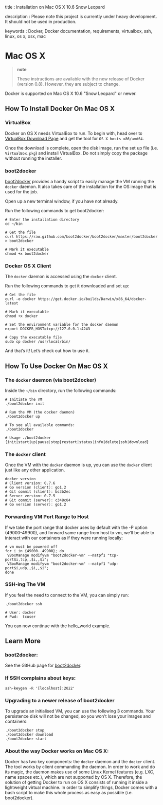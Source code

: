 title
:   Installation on Mac OS X 10.6 Snow Leopard

description
:   Please note this project is currently under heavy development. It
    should not be used in production.

keywords
:   Docker, Docker documentation, requirements, virtualbox, ssh, linux,
    os x, osx, mac

# Mac OS X

> **note**
>
> These instructions are available with the new release of Docker
> (version 0.8). However, they are subject to change.

Docker is supported on Mac OS X 10.6 "Snow Leopard" or newer.

## How To Install Docker On Mac OS X

### VirtualBox

Docker on OS X needs VirtualBox to run. To begin with, head over to
[VirtualBox Download Page][] and get the tool for
`OS X hosts x86/amd64`.

Once the download is complete, open the disk image, run the set up file
(i.e. `VirtualBox.pkg`) and install VirtualBox. Do not simply copy the
package without running the installer.

### boot2docker

[boot2docker][] provides a handy script to easily manage the VM running
the `docker` daemon. It also takes care of the installation for the OS
image that is used for the job.

Open up a new terminal window, if you have not already.

Run the following commands to get boot2docker:

~~~~ {.sourceCode .bash}
# Enter the installation directory
cd ~/bin

# Get the file
curl https://raw.github.com/boot2docker/boot2docker/master/boot2docker > boot2docker

# Mark it executable
chmod +x boot2docker
~~~~

### Docker OS X Client

The `docker` daemon is accessed using the `docker` client.

Run the following commands to get it downloaded and set up:

~~~~ {.sourceCode .bash}
# Get the file
curl -o docker https://get.docker.io/builds/Darwin/x86_64/docker-latest

# Mark it executable
chmod +x docker

# Set the environment variable for the docker daemon
export DOCKER_HOST=tcp://127.0.0.1:4243

# Copy the executable file
sudo cp docker /usr/local/bin/
~~~~

And that’s it! Let’s check out how to use it.

## How To Use Docker On Mac OS X

### The `docker` daemon (via boot2docker)

Inside the `~/bin` directory, run the following commands:

~~~~ {.sourceCode .bash}
# Initiate the VM
./boot2docker init

# Run the VM (the docker daemon)
./boot2docker up

# To see all available commands:
./boot2docker

# Usage ./boot2docker {init|start|up|pause|stop|restart|status|info|delete|ssh|download}
~~~~

### The `docker` client

Once the VM with the `docker` daemon is up, you can use the `docker`
client just like any other application.

~~~~ {.sourceCode .bash}
docker version
# Client version: 0.7.6
# Go version (client): go1.2
# Git commit (client): bc3b2ec
# Server version: 0.7.5
# Git commit (server): c348c04
# Go version (server): go1.2
~~~~

### Forwarding VM Port Range to Host

If we take the port range that docker uses by default with the -P option
(49000-49900), and forward same range from host to vm, we'll be able to
interact with our containers as if they were running locally:

~~~~ {.sourceCode .bash}
# vm must be powered off
for i in {49000..49900}; do
 VBoxManage modifyvm "boot2docker-vm" --natpf1 "tcp-port$i,tcp,,$i,,$i";
 VBoxManage modifyvm "boot2docker-vm" --natpf1 "udp-port$i,udp,,$i,,$i";
done
~~~~

### SSH-ing The VM

If you feel the need to connect to the VM, you can simply run:

~~~~ {.sourceCode .bash}
./boot2docker ssh

# User: docker
# Pwd:  tcuser
~~~~

You can now continue with the hello\_world example.

## Learn More

### boot2docker:

See the GitHub page for [boot2docker][].

### If SSH complains about keys:

~~~~ {.sourceCode .bash}
ssh-keygen -R '[localhost]:2022'
~~~~

### Upgrading to a newer release of boot2docker

To upgrade an initialised VM, you can use the following 3 commands. Your
persistence disk will not be changed, so you won't lose your images and
containers:

~~~~ {.sourceCode .bash}
./boot2docker stop
./boot2docker download
./boot2docker start
~~~~

### About the way Docker works on Mac OS X:

Docker has two key components: the `docker` daemon and the `docker`
client. The tool works by client commanding the daemon. In order to work
and do its magic, the daemon makes use of some Linux Kernel features
(e.g. LXC, name spaces etc.), which are not supported by OS X.
Therefore, the solution of getting Docker to run on OS X consists of
running it inside a lightweight virtual machine. In order to simplify
things, Docker comes with a bash script to make this whole process as
easy as possible (i.e. boot2docker).

  [VirtualBox Download Page]: https://www.virtualbox.org/wiki/Downloads
  [boot2docker]: https://github.com/boot2docker/boot2docker
